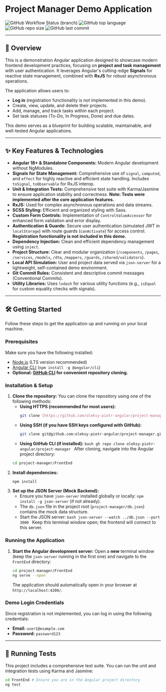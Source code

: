 # Project Manager Demo Application

![GitHub Workflow Status (branch)](https://img.shields.io/github/actions/workflow/status/oleksy-piotr-angular/project-manager/ci.yml?branch=main)
![GitHub top language](https://img.shields.io/github/languages/top/oleksy-piotr-angular/project-manager)
![GitHub repo size](https://img.shields.io/github/repo-size/oleksy-piotr-angular/project-manager)
![GitHub last commit](https://img.shields.io/github/last-commit/oleksy-piotr-angular/project-manager)

---

## 🚀 Overview

This is a demonstration Angular application designed to showcase modern frontend development practices, focusing on **project and task management** with user authentication. It leverages Angular's cutting-edge **Signals** for reactive state management, combined with **RxJS** for robust asynchronous operations.

The application allows users to:

- **Log in** (registration functionality is not implemented in this demo).
- Create, view, update, and delete their projects.
- Add, manage, and track tasks within each project.
- Set task statuses (To-Do, In Progress, Done) and due dates.

This demo serves as a blueprint for building scalable, maintainable, and well-tested Angular applications.

---

## ✨ Key Features & Technologies

- **Angular 18+ & Standalone Components:** Modern Angular development without NgModules.
- **Signals for State Management:** Comprehensive use of `signal`, `computed`, and `effect` for highly reactive and efficient state handling. Includes `toSignal`, `toObservable` for RxJS interop.
- **Unit & Integration Tests:** Comprehensive test suite with Karma/Jasmine to ensure application stability and correctness. **Note: Tests were implemented after the core application features.**
- **RxJS:** Used for complex asynchronous operations and data streams.
- **SCSS Styling:** Efficient and organized styling with Sass.
- **Custom Form Controls:** Implementation of `ControlValueAccessor` for enhanced form validation and error display.
- **Authentication & Guards:** Secure user authentication (simulated JWT in `localStorage`) with route guards (`canActivate`) for access control. **Registration functionality is not included in this demo.**
- **Dependency Injection:** Clean and efficient dependency management using `inject`.
- **Project Structure:** Clear and modular organization (`/components`, `/pages`, `/services`, `/models`, `/dto`, `/mappers`, `/guards`, `/shared/validators`).
- **Local API Simulation:** User and project data served via `json-server` for a lightweight, self-contained demo environment.
- **Git Commit Rules:** Consistent and descriptive commit messages (Conventional Commits).
- **Utility Libraries:** Uses `lodash` for various utility functions (e.g., `isEqual` for custom equality checks with signals).

---

## 🛠️ Getting Started

Follow these steps to get the application up and running on your local machine.

### Prerequisites

Make sure you have the following installed:

- [Node.js](https://nodejs.org/en/) (LTS version recommended)
- [Angular CLI](https://angular.io/cli) (`npm install -g @angular/cli`)
- **Optional: [GitHub CLI](https://cli.github.com/) for convenient repository cloning.**

### Installation & Setup

1.  **Clone the repository:**
    You can clone the repository using one of the following methods:
    - **Using HTTPS (recommended for most users):**
      ```bash
      git clone [https://github.com/oleksy-piotr-angular/project-manager.git](https://github.com/oleksy-piotr-angular/project-manager.git)
      ```
    - **Using SSH (if you have SSH keys configured with GitHub):**
      ```bash
      git clone git@github.com:oleksy-piotr-angular/project-manager.git
      ```
    - **Using GitHub CLI (if installed):**
      `bash
    gh repo clone oleksy-piotr-angular/project-manager
    `
      After cloning, navigate into the Angular project directory:
    ```bash
    cd project-manager/FrontEnd
    ```
2.  **Install dependencies:**
    ```bash
    npm install
    ```
3.  **Set up the JSON Server (Mock Backend):**
    - Ensure you have `json-server` installed globally or locally: `npm install -g json-server` (if not already).
    - The `db.json` file in the project root (`project-manager/db.json`) contains the mock data structure.
    - Start the JSON server:
      `bash
    json-server --watch ../db.json --port 3000
    `
      Keep this terminal window open; the frontend will connect to this server.

### Running the Application

1.  **Start the Angular development server:**
    Open a **new** terminal window (keep the `json-server` running in the first one) and navigate to the `FrontEnd` directory:
    ```bash
    cd project-manager/FrontEnd
    ng serve --open
    ```
    The application should automatically open in your browser at `http://localhost:4200/`.

### Demo Login Credentials

Since registration is not implemented, you can log in using the following credentials:

- **Email:** `user1@example.com`
- **Password:** `password123`

---

## 🧪 Running Tests

This project includes a comprehensive test suite. You can run the unit and integration tests using Karma and Jasmine:

```bash
cd FrontEnd # Ensure you are in the Angular project directory
ng test
```
